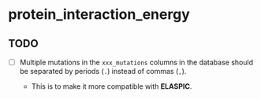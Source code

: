 # protein_interaction_energy



## TODO

- [ ] Multiple mutations in the `xxx_mutations` columns in the database should be separated by periods (`.`) instead of commas (`,`).

  - This is to make it more compatible with **ELASPIC**.
